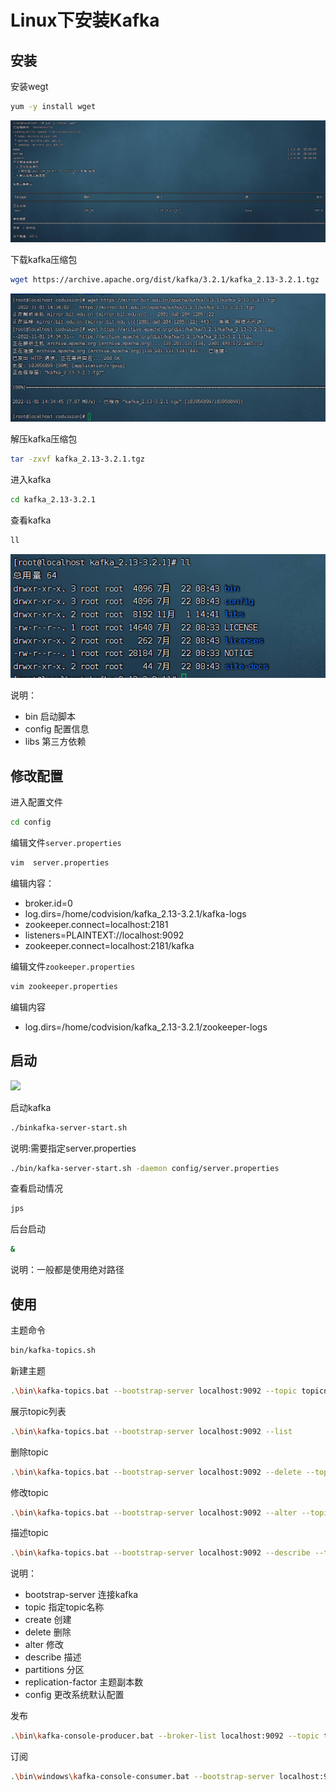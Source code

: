 # Linux下安装Kafka

## 安装

安装wegt

```sh
yum -y install wget
```

![安装wegt](.\images\安装wegt.png)

下载kafka压缩包

```sh
wget https://archive.apache.org/dist/kafka/3.2.1/kafka_2.13-3.2.1.tgz
```

![下载kafka](.\images\下载kafka.png)

解压kafka压缩包

```sh
tar -zxvf kafka_2.13-3.2.1.tgz
```

进入kafka

```sh
cd kafka_2.13-3.2.1
```

查看kafka

```sh
ll
```

![查看kafka](.\images\查看kafka.png)

说明：

- bin 启动脚本
- config 配置信息
- libs 第三方依赖

## 修改配置

进入配置文件

```sh
cd config
```

编辑文件`server.properties`

```sh
vim  server.properties
```

编辑内容：

- broker.id=0
- log.dirs=/home/codvision/kafka_2.13-3.2.1/kafka-logs
- zookeeper.connect=localhost:2181
- listeners=PLAINTEXT://localhost:9092
- zookeeper.connect=localhost:2181/kafka

编辑文件`zookeeper.properties`

```sh
vim zookeeper.properties
```

编辑内容

- log.dirs=/home/codvision/kafka_2.13-3.2.1/zookeeper-logs

## 启动

![](C:\Users\admin\Desktop\mine\javaboy\docs\运维类\Linux\images\启动kafka.png)

启动kafka

```sh
./binkafka-server-start.sh
```

说明:需要指定server.properties

```sh
./bin/kafka-server-start.sh -daemon config/server.properties
```

查看启动情况

```sh
jps
```

后台启动

```sh
&
```

说明：一般都是使用绝对路径

## 使用

主题命令

```sh
bin/kafka-topics.sh
```

新建主题

```sh
.\bin\kafka-topics.bat --bootstrap-server localhost:9092 --topic topicname --partitions 3 --replication-factor 3 --create
```

展示topic列表

```sh
.\bin\kafka-topics.bat --bootstrap-server localhost:9092 --list
```

删除topic

```sh
.\bin\kafka-topics.bat --bootstrap-server localhost:9092 --delete --topic topicname
```

修改topic

```sh
.\bin\kafka-topics.bat --bootstrap-server localhost:9092 --alter --topic topicname --partitions 5
```

描述topic

```sh
.\bin\kafka-topics.bat --bootstrap-server localhost:9092 --describe --topic topicname
```

说明：

- bootstrap-server 连接kafka
- topic 指定topic名称
- create 创建
- delete 删除
- alter 修改
- describe 描述
- partitions 分区
- replication-factor 主题副本数
- config 更改系统默认配置

发布

```sh
.\bin\kafka-console-producer.bat --broker-list localhost:9092 --topic topicname
```

订阅

```sh
.\bin\windows\kafka-console-consumer.bat --bootstrap-server localhost:9092 --topic topicname
```

